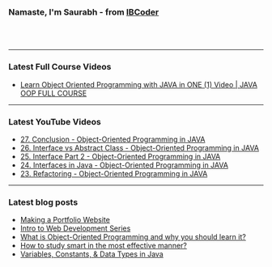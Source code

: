 ### Namaste, I'm Saurabh - from [IBCoder][youtube]

<br />
<br />

---

### Latest Full Course Videos

<!-- YOUTUBE-FULL:START -->
- [Learn Object Oriented Programming with JAVA in ONE (1) Video | JAVA OOP FULL COURSE](https://www.youtube.com/watch?v=GHbxyzz4-as)
<!-- YOUTUBE-FULL:END -->

---

### Latest YouTube Videos

<!-- YOUTUBE:START -->
- [27. Conclusion - Object-Oriented Programming in JAVA](https://www.youtube.com/watch?v=TRJJTiQ_KYQ)
- [26. Interface vs Abstract Class - Object-Oriented Programming in JAVA](https://www.youtube.com/watch?v=L6H4IU4x8wU)
- [25. Interface Part 2 - Object-Oriented Programming in JAVA](https://www.youtube.com/watch?v=m5M791S7p4s)
- [24. Interfaces in Java - Object-Oriented Programming in JAVA](https://www.youtube.com/watch?v=CIBdrErOT1A)
- [23. Refactoring - Object-Oriented Programming in JAVA](https://www.youtube.com/watch?v=UYfoQZ1QrQA)
<!-- YOUTUBE:END -->

---

### Latest blog posts

<!-- BLOG-POST-LIST:START -->
- [Making a Portfolio Website](https://ibcoder.hashnode.dev/making-a-portfolio-website)
- [Intro to Web Development Series](https://ibcoder.hashnode.dev/intro-to-web-development-series)
- [What is Object-Oriented Programming and why you should learn it?](https://ibcoder.hashnode.dev/what-is-object-oriented-programming-and-why-you-should-learn-it)
- [How to study smart in the most effective manner?](https://ibcoder.hashnode.dev/how-to-study-smart-in-the-most-effective-manner)
- [Variables, Constants, & Data Types in Java](https://ibcoder.hashnode.dev/variables-constants-data-types-in-java)
<!-- BLOG-POST-LIST:END -->

<br />
<br />

[linkedin]: https://www.linkedin.com/in/saurabh-srivastava-b62330109/
[youtube]: https://www.youtube.com/channel/UCHBONOEjtMti0oRA_qWADYA
[twitter]: https://www.twitter.com/saudev001
[instagram]: https://www.instagram.com/saudev001
[hashnode]: https://ibcoder.hashnode.dev
[medium]: https://vasudeveloper001.medium.com
[twetch]: https://twetch.app/u/39600
[codepen.io]: https://codepen.io/vasudeveloper001
